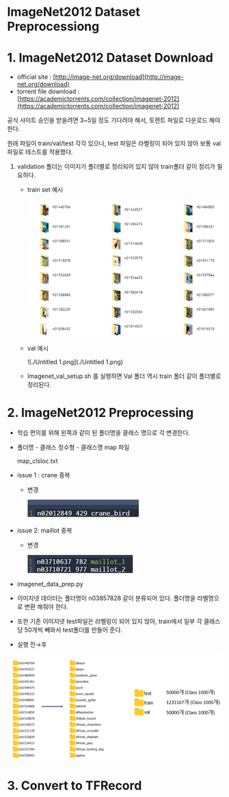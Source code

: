 # ImageNet2012 Dataset Preprocessiong

# 1. ImageNet2012 Dataset Download

- official site : [http://image-net.org/download](http://image-net.org/download)
- torrent file download : [https://academictorrents.com/collection/imagenet-2012](https://academictorrents.com/collection/imagenet-2012)

공식 사이트 승인을 받을려면 3~5일 정도 기다려야 해서, 토렌트 파일로 다운로드 해야 한다.

원래 파일이 train/val/test 각각 있으나, test 파일은 라벨링이 되어 있지 않아 보통 val파일로 테스트를 적용했다.

1. validation 폴더는 이미지가 폴더별로 정리되어 있지 않아 train폴더 같이 정리가 필요하다.

    - train set 예시

        ![./Untitled.png](./Untitled.png)

    - val 예시

        ![./Untitled 1.png](./Untitled 1.png)

    - Imagenet_val_setup.sh 를 실행하면 Val 폴더 역시 train 폴더 같이 폴더별로 정리된다.



# 2. ImageNet2012 Preprocessing

- 학습 편의를 위해 왼쪽과 같이 된 폴더명을 클래스 명으로 각 변경한다.
- 폴더명 - 클래스 정수형 - 클래스명 map 파일

    map_clsloc.txt

- issue 1 : crane 중복
    - 변경

        ![./crane_bird.png](./crane_bird.png)

- issue 2: maillot 중복
    - 변경

        ![./maillot.png](./maillot.png)

- imagenet_data_prep.py
- 이미지넷 데이터는 폴더명이 n03857828 같이 분류되어 있다. 폴더명을 라벨명으로 변환 해줘야 한다.
- 또한 기존 이미지넷 test파일은 라벨링이 되어 있지 않아, train에서 일부 각 클래스당 50개씩 빼와서 test폴더를 만들어 준다.



- 실행 전→후

![./Untitled4.png](./Untitled4.png)

# 3. Convert to TFRecord

